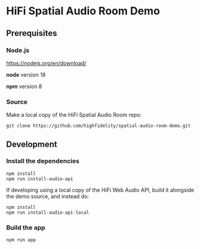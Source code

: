 
# HiFi Spatial Audio Room Demo


## Prerequisites

### Node.js

https://nodejs.org/en/download/

**node** version 18 

**npm** version 8

### Source

Make a local copy of the HiFi Spatial Audio Room repo:
```
git clone https://github.com/highfidelity/spatial-audio-room-demo.git
```


## Development

### Install the dependencies

```
npm install
npm run install-audio-api
```

If developing using a local copy of the HiFi Web Audio API, build it alongside the demo source, and instead do:
```
npm install
npm run install-audio-api-local
```

### Build the app

```
npm run app
```

